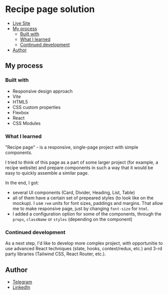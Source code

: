 # Recipe page solution
- [Live Site](https://practice-projects-tau.vercel.app)
- [My process](#my-process)
  - [Built with](#built-with)
  - [What I learned](#what-i-learned)
  - [Continued development](#continued-development)
- [Author](#author)

## My process
### Built with
- Responsive design approach
- Vite
- HTML5
- CSS custom properties
- Flexbox
- React
- CSS Modules

### What I learned
"Recipe page" - is a responsive, single-page project with simple components.

I tried to think of this page as a part of some larger project (for example, a recipe website) and prepare components in such a way that it would be easy to quickly assemble a similar page.

In the end, I got:
- several UI components (Card, Divider, Heading, List, Table)
- all of them have a certain set of prepeared styles (to look like on the mockup). I use ```rem``` units for font sizes, paddings and margins. That allow me to make responsive page, just by changing ```font-size``` for ```html```.
- I added a configuration option for some of the components, through the ```props```, ```className``` or ```styles``` (depending on the component)

### Continued development
As a next step, I'd like to develop more complex project, with opportunitie to use advanced React techniques (state, hooks, context/redux, etc.) and 3-rd party libraries (Tailwind CSS, React Router, etc.).

## Author
- [Telegram](https://t.me/konstantin_moiseenko)
- [LinkedIn](https://www.linkedin.com/in/konstantin-moiseenko-947810a1/)

